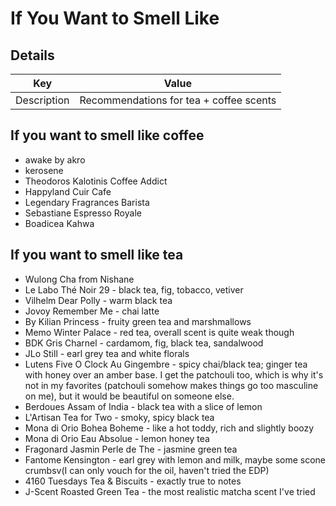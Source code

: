 # If You Want to Smell Like
## Details 
|  Key | Value|
| ------------- | ------------- |
| Description | Recommendations for tea + coffee scents |

## If you want to smell like coffee
- awake by akro
- kerosene
- Theodoros Kalotinis Coffee Addict
- Happyland Cuir Cafe
- Legendary Fragrances Barista
- Sebastiane Espresso Royale
- Boadicea Kahwa

## If you want to smell like tea
- Wulong Cha from Nishane
- Le Labo Thé Noir 29 - black tea, fig, tobacco, vetiver
- Vilhelm Dear Polly - warm black tea
- Jovoy Remember Me - chai latte
- By Kilian Princess - fruity green tea and marshmallows
- Memo Winter Palace - red tea, overall scent is quite weak though
- BDK Gris Charnel - cardamom, fig, black tea, sandalwood
- JLo Still - earl grey tea and white florals
- Lutens Five O Clock Au Gingembre - spicy chai/black tea; ginger tea with honey over an amber base. I get the patchouli too, which is why it's not in my favorites (patchouli somehow makes things go too masculine on me), but it would be beautiful on someone else.
- Berdoues Assam of India - black tea with a slice of lemon
- L'Artisan Tea for Two - smoky, spicy black tea
- Mona di Orio Bohea Boheme - like a hot toddy, rich and slightly boozy
- Mona di Orio Eau Absolue - lemon honey tea
- Fragonard Jasmin Perle de The - jasmine green tea
- Fantome Kensington - earl grey with lemon and milk, maybe some scone crumbsv(I can only vouch for the oil, haven't tried the EDP)
- 4160 Tuesdays Tea & Biscuits - exactly true to notes
- J-Scent Roasted Green Tea - the most realistic matcha scent I've tried



